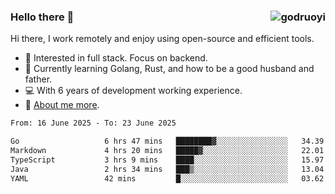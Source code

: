 ### Hello there 👋 <img align="right" src="https://github-readme-stats.vercel.app/api?username=godruoyi&show_icons=true" alt="godruoyi" />

Hi there, I work remotely and enjoy using open-source and efficient tools.

- 🔭 Interested in full stack. Focus on backend.
- 🌱 Currently learning Golang, Rust, and how to be a good husband and father.
- 💻 With 6 years of development working experience.
- 👒 [About me more](https://godruoyi.com/posts/about-godruoyi).



<!--START_SECTION:waka-->

```txt
From: 16 June 2025 - To: 23 June 2025

Go                   6 hrs 47 mins   ████████▓░░░░░░░░░░░░░░░░   34.39 %
Markdown             4 hrs 20 mins   █████▓░░░░░░░░░░░░░░░░░░░   22.01 %
TypeScript           3 hrs 9 mins    ████░░░░░░░░░░░░░░░░░░░░░   15.97 %
Java                 2 hrs 34 mins   ███▒░░░░░░░░░░░░░░░░░░░░░   13.04 %
YAML                 42 mins         █░░░░░░░░░░░░░░░░░░░░░░░░   03.62 %
```

<!--END_SECTION:waka-->
